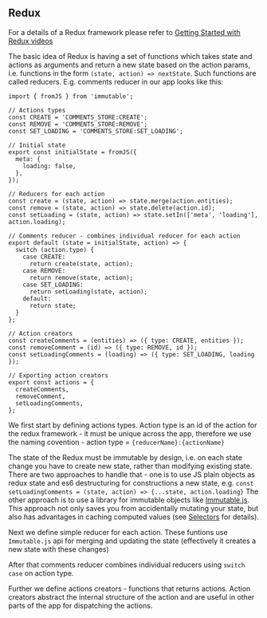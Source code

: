 ## Redux

For a details of a Redux framework please refer to 
[Getting Started with Redux videos](https://egghead.io/courses/getting-started-with-redux)

The basic idea of Redux is having a set of functions which takes state and actions as
arguments and return a new state based on the action params, i.e. functions
in the form `(state, action) => nextState`. Such functions are called reducers. E.g. comments 
reducer in our app looks like this:

```
import { fromJS } from 'immutable';

// Actions types
const CREATE = 'COMMENTS_STORE:CREATE';
const REMOVE = 'COMMENTS_STORE:REMOVE';
const SET_LOADING = 'COMMENTS_STORE:SET_LOADING';

// Initial state
export const initialState = fromJS({
  meta: {
    loading: false,
  },
});

// Reducers for each action
const create = (state, action) => state.merge(action.entities);
const remove = (state, action) => state.delete(action.id);
const setLoading = (state, action) => state.setIn(['meta', 'loading'], action.loading);

// Comments reducer - combines individual reducer for each action
export default (state = initialState, action) => {
  switch (action.type) {
    case CREATE:
      return create(state, action);
    case REMOVE:
      return remove(state, action);
    case SET_LOADING:
      return setLoading(state, action);
    default:
      return state;
  }
};

// Action creators
const createComments = (entities) => ({ type: CREATE, entities });
const removeComment = (id) => ({ type: REMOVE, id });
const setLoadingComments = (loading) => ({ type: SET_LOADING, loading });

// Exporting action creators
export const actions = {
  createComments,
  removeComment,
  setLoadingComments,
};

```

We first start by defining actions types. Action type is an id of the action for the
redux framework - it must be unique across the app, therefore we use the naming covention - 
action type = `{reducerName}:{actionName}`

The state of the Redux must be immutable by design, i.e. on each state change you have
to create new state, rather than modifying existing state. There are two approaches to
 handle that - one is to use JS plain objects as redux state and es6 destructuring for
 constructions a new state, e.g. 
 `const setLoadingComments = (state, action) => {...state, action.loading}`
 The other approach is to use a library for immutable objects like 
 [Immutable.js](https://facebook.github.io/immutable-js/). This approach not only saves
 you from accidentally mutating your state, but also has advantages in caching computed 
 values (see [Selectors](selectors.md) for details).
 
 Next we define simple reducer for each action. These funtions use `Immutable.js` api for
 merging and updating the state (effectively it creates a new state with these changes)
 
 After that comments reducer combines individual reducers using `switch case` on action type.
 
 Further we define actions creators - functions that returns actions. Action creators
 abstract the internal structure of the action and are useful in other parts of the app for
  dispatching the actions.
